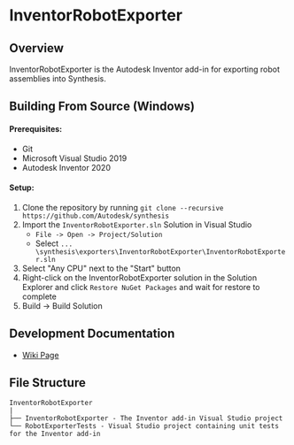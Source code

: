 # InventorRobotExporter

## Overview
InventorRobotExporter is the Autodesk Inventor add-in for exporting robot assemblies into Synthesis.

## Building From Source (Windows)

#### Prerequisites:
* Git
* Microsoft Visual Studio 2019
* Autodesk Inventor 2020

#### Setup:
1) Clone the repository by running `git clone --recursive https://github.com/Autodesk/synthesis`
2) Import the `InventorRobotExporter.sln` Solution in Visual Studio
   - `File -> Open -> Project/Solution`
   - Select `... \synthesis\exporters\InventorRobotExporter\InventorRobotExporter.sln`
3) Select "Any CPU" next to the "Start" button
4) Right-click on the InventorRobotExporter solution in the Solution Explorer and click `Restore NuGet Packages` and wait for restore to complete
5) Build -> Build Solution

## Development Documentation
*  [Wiki Page](https://github.com/Autodesk/synthesis/wiki/Inventor-Robot-Exporter)

## File Structure
```
InventorRobotExporter
|
├── InventorRobotExporter - The Inventor add-in Visual Studio project
└── RobotExporterTests - Visual Studio project containing unit tests for the Inventor add-in
```
